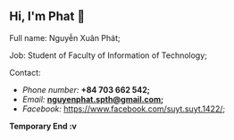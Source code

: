 ## Hi, I'm Phat 👋


Full name: Nguyễn Xuân Phát;

Job: Student of Faculty of Information of Technology; 

Contact:
- _Phone number:_ **+84 703 662 542;**
- _Email:_ **nguyenphat.spth@gmail.com;**
- _Facebook:_ https://www.facebook.com/suyt.suyt.1422/;

**Temporary End :v**
